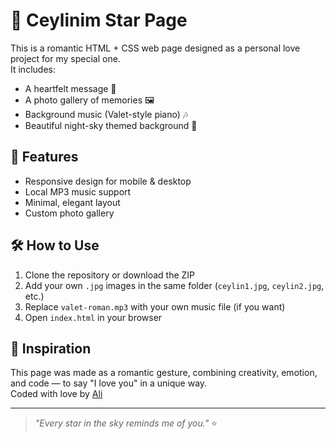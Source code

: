 # 🌙 Ceylinim Star Page

This is a romantic HTML + CSS web page designed as a personal love project for my special one.  
It includes:

- A heartfelt message 💌  
- A photo gallery of memories 🖼️  
- Background music (Valet-style piano) 🎶  
- Beautiful night-sky themed background 🌌

## 🎯 Features

- Responsive design for mobile & desktop
- Local MP3 music support
- Minimal, elegant layout
- Custom photo gallery

## 🛠️ How to Use

1. Clone the repository or download the ZIP
2. Add your own `.jpg` images in the same folder (`ceylin1.jpg`, `ceylin2.jpg`, etc.)
3. Replace `valet-roman.mp3` with your own music file (if you want)
4. Open `index.html` in your browser

## 💖 Inspiration

This page was made as a romantic gesture, combining creativity, emotion, and code — to say "I love you" in a unique way.  
Coded with love by [Ali](https://github.com/aliabdurasul)

---

> _"Every star in the sky reminds me of you."_ ⭐

